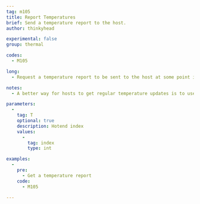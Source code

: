 ```yaml
---
tag: m105
title: Report Temperatures
brief: Send a temperature report to the host.
author: thinkyhead

experimental: false
group: thermal

codes:
  - M105

long:
  - Request a temperature report to be sent to the host at some point in the future. Some hosts may hide the reply from `M105`.

notes:
  - A better way for hosts to get regular temperature updates is to use `M155` (requires `AUTO_REPORT_TEMPERATURES` and `EXTENDED_CAPABILITIES_REPORT`). Hosts then no longer need to run an extra process or use up slots in the command buffer.

parameters:
  -
    tag: T
    optional: true
    description: Hotend index
    values:
      -
        tag: index
        type: int

examples:
  -
    pre:
      - Get a temperature report
    code:
      - M105

---
```


